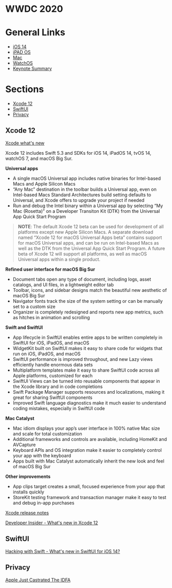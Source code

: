 # WWDC 2020

# General Links
- [iOS 14](https://www.apple.com/ios/ios-14-preview/)
- [iPAD OS](https://www.apple.com/ipados/ipados-preview/)
- [Mac](https://www.apple.com/macos/big-sur-preview/)
- [WatchOS](https://www.apple.com/watchos/watchos-preview/)
- [Keynote Summary](https://www.youtube.com/watch?v=_Q8AKghK44M)


# Sections
* [Xcode 12](#Xcode12)
* [SwiftUI](#SwiftUI)
* [Privacy](#Privacy)


## Xcode 12
 [Xcode what's new](https://developer.apple.com/xcode/whats-new/)
 
 Xcode 12 includes Swift 5.3 and SDKs for iOS 14, iPadOS 14, tvOS 14, watchOS 7, and macOS Big Sur.

 **Universal apps**
   - A single macOS Universal app includes native binaries for Intel-based Macs and Apple Silicon Macs
   - “Any Mac” destination in the toolbar builds a Universal app, even on Intel-based Macs
   Standard Architectures build setting defaults to Universal, and Xcode offers to upgrade your project if needed
   - Run and debug the Intel binary within a Universal app by selecting “My Mac (Rosetta)” on a Developer Transiton Kit (DTK)
   from the Universal App Quick Start Program
   
   >**NOTE**: The default Xcode 12 beta can be used for development of all platforms except new Apple Silicon Macs. 
   A separate download named “Xcode 12 for macOS Universal Apps beta” contains support for macOS Universal apps, and
   can be run on Intel-based Macs as well as the DTK from the Universal App Quick Start Program. A future beta of 
   Xcode 12 will support all platforms, as well as macOS Universal apps within a single product.

 **Refined user interface for macOS Big Sur**
  - Document tabs open any type of document, including logs, asset catalogs, and UI files, in a lightweight editor tab
  - Toolbar, icons, and sidebar designs match the beautiful new aesthetic of macOS Big Sur
  - Navigator fonts track the size of the system setting or can be manually set to a custom size
  - Organizer is completely redesigned and reports new app metrics, such as hitches in animation and scrolling
  
  **Swift and SwiftUI**
  
  - App lifecycle in SwiftUI enables entire apps to be written completely in SwiftUI for iOS, iPadOS, and macOS
  - WidgetKit built on SwiftUI makes it easy to share code for widgets that run on iOS, iPadOS, and macOS
  - SwiftUI performance is improved throughout, and new Lazy views efficiently handle enormous data sets
  - Multiplatform templates make it easy to share SwiftUI code across all Apple platforms, customized for each
  - SwiftUI Views can be turned into reusable components that appear in the Xcode library and in code completions
  - Swift Package Manager supports resources and localizations, making it great for sharing SwiftUI components
  - Improved Swift language diagnostics make it much easier to understand coding mistakes, especially in SwiftUI code

 **Mac Catalyst**
  - Mac idiom displays your app’s user interface in 100% native Mac size and scale for total customization
  - Additional frameworks and controls are available, including HomeKit and AVCapture
  - Keyboard APIs and OS integration make it easier to completely control your app with the keyboard
  - Apps built with Mac Catalyst automatically inherit the new look and feel of macOS Big Sur
  
  **Other improvements**
  - App clips target creates a small, focused experience from your app that installs quickly
  - StoreKit testing framework and transaction manager make it easy to test and debug in-app purchases
 
 [Xcode release notes](https://developer.apple.com/documentation/xcode-release-notes)
 
 
 [Developer Insider - What's new in Xcode 12](https://developerinsider.co/whats-new-in-xcode-12/)
 
 
 ## SwiftUI
 
 [Hacking with Swift - What's new in SwiftUI for iOS 14?](https://www.youtube.com/watch?v=uitE6bmeFxM)
 
 
 ## Privacy
 
 [Apple Just Castrated The IDFA](https://www.forbes.com/sites/johnkoetsier/2020/06/24/apple-just-castrated-the-idfa-sending-an-80-billion-industry-into-upheaval/#47447e6e1389)
 
